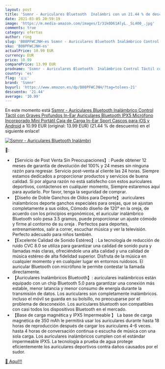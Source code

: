 ```yaml
---
layout: post
title: 'Ssmnr - Auriculares Bluetooth  Inalámbri con un 21.44 % de descuento'
date: 2021-03-05 20:59:19
image: 'https://m.media-amazon.com/images/I/31k0D61AlyL._SL400_.jpg'
comments: true
category: ofertas
author: ring
slug: 'B08PFWCJNH-es Ssmnr - Auriculares Bluetooth Inalámbrico Control Táctil...'
sku: 'B08PFWCJNH-es'
actualPrice: 10.99 EUR
currency: EUR
price: 10.99
comparePrice: 13.99 EUR
prodname: 'Ssmnr - Auriculares Bluetooth  Inalámbrico Control Táctil con Graves Profundos In-Ear Auriculares Bluetooth  IPX5 Micrófono Incorporado  Mini Portátil Caja de Carga  In-Ear Sport Cascos para iOS y Android'
country: 'es'
flag: '🇪🇸'
brand: 'Ssmnr'
buyurl: 'https://www.amazon.es/dp/B08PFWCJNH/?tag=tolees-21'
descuento: '21.44'
average: '10.99'
---
```


En este momento está [Ssmnr - Auriculares Bluetooth  Inalámbrico Control Táctil con Graves Profundos In-Ear Auriculares Bluetooth  IPX5 Micrófono Incorporado  Mini Portátil Caja de Carga  In-Ear Sport Cascos para iOS y Android](https://www.amazon.es/dp/B08PFWCJNH/?tag=tolees-21) a 10.99 EUR (original: 13.99 EUR) (21.44 %  de descuento) en el siguiente enlace!

[![Ssmnr - Auriculares Bluetooth  Inalámbri](https://m.media-amazon.com/images/I/31k0D61AlyL._SL400_.jpg)](https://www.amazon.es/dp/B08PFWCJNH/?tag=tolees-21)

🔎:

- 【Servicio de Post Venta Sin Preocupaciones】: Puede obtener 12 meses de garantía de devolución del 100% y 24 meses sin ninguna razón para regresar. Servicio post-venta al cliente las 24 horas. Siempre estamos dedicados a proporcionar productos y servicios de buena calidad. Si por alguna razón no está satisfecho con estos auriculares deportivos, contáctenos en cualquier momento, Siempre estaremos aquí para ayudarlo. Por favor, tenga la seguridad de comprar.
- 【Diseño de Doble Ganchos de Oídos para Deporte】:auriculares inalambricos deporte ganchos especiales para orejas, que se ajustan completamente a sus oídos, Cómodo diseño de 120° en la oreja, de acuerdo con los principios ergonómicos, el auricular inalámbrico Bluetooth solo pesa 3.5 gramos, puede proporcionar un ajuste cómodo y firme al contorno de su oreja . Perfectos para deportes, entrenamientos, salir a correr, escuchar música y ver la televisión. Perfecto adecuado para niños también.
- 【Excelente Calidad de Sonido Estéreo】: La tecnología de reducción de ruido CVC 8.0 se utiliza para garantizar una calidad de sonido pura y llamadas más claras, ofreciéndole una alta calidad y una calidad de música estéreo de alta fidelidad superior. Disfruta de la música en cualquier momento y en cualquier lugar en entornos ruidosos. El auricular Bluetooth con micrófono le permite contestar la llamada directamente.
- 【Auriculares Inalámbricos Bluetooth】: auriculares inalámbricos están equipado con un chip Bluetooth 5.0 para garantizar una conexión más estable, menor latancia y menor consumo de energía durante la transmisión de datos. Los auriculares son completamente inalámbricos. incluso el móvil se guarda en su bolsillo, no preocuparse por el problema de desconexión. Los auriculares bluetooth son compatibles con casi todos los dispositivos Bluetooth en el mercado.
- 【Base de carga magnética y IPX5 Impermeable 】 La base de carga magnética de 350 mAh le permitirá usar los auriculares durante hasta 18 horas de reproducción después de cargar los auriculares 4-6 veces. hasta 4 horas de conversación continua o escucha de música con una sola carga. Los auriculares inalámbricos cumplen con el estándar impermeable IPX5. La tecnología a prueba de agua protege eficientemente los auriculares deportivos contra daños causados por el sudor.

[🛒 Aquí!!!](https://www.amazon.es/dp/B08PFWCJNH/?tag=tolees-21)
